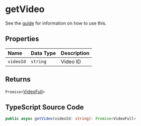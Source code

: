 # getVideo

See the [guide](../../guides/usage/getVideo.html) for information on how to use this.

## Properties

| Name      | Data Type | Description |
| :-------- | :-------- | :---------- |
| `videoId` | `string`  | Video ID    |

## Returns

`Promise<`[VideoFull](../interfaces/VideoFull.html)`>`

## TypeScript Source Code

```ts
public async getVideo(videoId: string): Promise<VideoFull>
```
